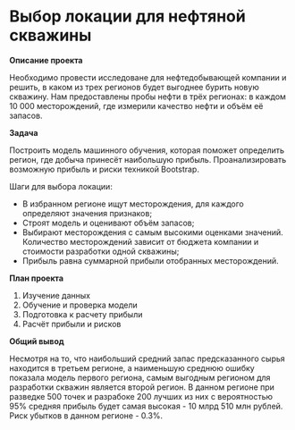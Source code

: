 # Выбор локации для нефтяной скважины

**Описание проекта**

Необходимо провести исследоване для нефтедобывающей компании и решить, в каком из трех регионов будет выгоднее бурить новую скважину.
Нам предоставлены пробы нефти в трёх регионах: в каждом 10 000 месторождений, где измерили качество нефти и объём её запасов.

**Задача**

Построить модель машинного обучения, которая поможет определить регион, где добыча принесёт наибольшую прибыль. Проанализировать возможную прибыль и риски техникой Bootstrap.

Шаги для выбора локации:

* В избранном регионе ищут месторождения, для каждого определяют значения признаков;
* Строят модель и оценивают объём запасов;
* Выбирают месторождения с самым высокими оценками значений. Количество месторождений зависит от бюджета компании и стоимости разработки одной скважины;
* Прибыль равна суммарной прибыли отобранных месторождений.

**План проекта**
1. Изучение данных
2. Обучение и проверка модели
3. Подготовка к расчету прибыли
4. Расчёт прибыли и рисков

**Общий вывод**

Несмотря на то, что наибольший средний запас предсказанного сырья находится в третьем регионе, 
а наименьшую среднюю ошибку показала модель первого региона, самым выгодным регионом для разработки скважин является второй регион. 
В данном регионе при разведке 500 точек и разрабоке 200 лучших из них с вероятностью 95% средняя прибыль будет самая высокая - 10 млрд 510 млн рублей. 
Риск убытков в данном регионе - 0.3%.
